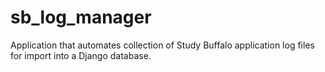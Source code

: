 # sb_log_manager
Application that automates collection of Study Buffalo application log files for import into a Django database.
